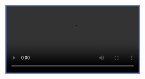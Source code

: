 <video class="std-border-radii-12" autoplay="" loop="" style="border: 4px solid rgb(80, 120, 240); width: 85%;"><source src="/t-hlki.github.io/assets/assets/Media/Videos/before.mov"></video>
